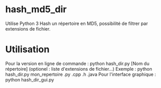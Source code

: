 # hash_md5_dir
Utilise Python 3
Hash un répertoire en MD5, possibilité de filtrer par extensions de fichier.
# Utilisation
Pour la version en ligne de commande :
python hash_dir.py [Nom du répertoire] (optionel : liste d'extensions de fichier...)
Exemple : python hash_dir.py mon_repertoire .py .cpp .h .java
Pour l'interface graphique :
python hash_dir_gui.py
